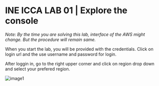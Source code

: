 # INE ICCA LAB 01 | Explore the console

_Note: By the time you are solving this lab, interface of the AWS might change. But the procedure will remain same._

When you start the lab, you will be provided with the credentials. Click on login url and the use username and password for login.

After loggin in, go to the right upper corner and click on region drop down and select your prefered region.

![image1](https://assets.ine.com/content/labs/azure-course-labs/manage-cloud-resources-aws/3.png)
